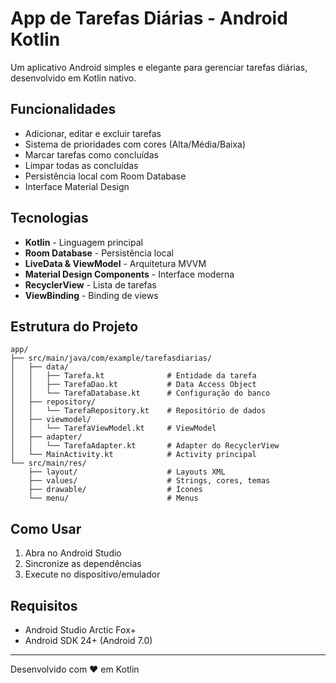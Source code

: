 # App de Tarefas Diárias - Android Kotlin

Um aplicativo Android simples e elegante para gerenciar tarefas diárias, desenvolvido em Kotlin nativo.

## Funcionalidades

-  Adicionar, editar e excluir tarefas
-  Sistema de prioridades com cores (Alta/Média/Baixa)
-  Marcar tarefas como concluídas
-  Limpar todas as concluídas
-  Persistência local com Room Database
-  Interface Material Design

## Tecnologias

- **Kotlin** - Linguagem principal
- **Room Database** - Persistência local
- **LiveData & ViewModel** - Arquitetura MVVM
- **Material Design Components** - Interface moderna
- **RecyclerView** - Lista de tarefas
- **ViewBinding** - Binding de views

## Estrutura do Projeto

```
app/
├── src/main/java/com/example/tarefasdiarias/
│   ├── data/
│   │   ├── Tarefa.kt              # Entidade da tarefa
│   │   ├── TarefaDao.kt           # Data Access Object
│   │   └── TarefaDatabase.kt      # Configuração do banco
│   ├── repository/
│   │   └── TarefaRepository.kt    # Repositório de dados
│   ├── viewmodel/
│   │   └── TarefaViewModel.kt     # ViewModel
│   ├── adapter/
│   │   └── TarefaAdapter.kt       # Adapter do RecyclerView
│   └── MainActivity.kt            # Activity principal
└── src/main/res/
    ├── layout/                    # Layouts XML
    ├── values/                    # Strings, cores, temas
    ├── drawable/                  # Ícones
    └── menu/                      # Menus
```

## Como Usar

1. Abra no Android Studio
2. Sincronize as dependências
3. Execute no dispositivo/emulador

## Requisitos

- Android Studio Arctic Fox+
- Android SDK 24+ (Android 7.0)

---

Desenvolvido com ❤️ em Kotlin